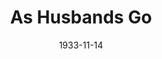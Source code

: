 ---
title: As Husbands Go
date: 1933-11-14
closing_date:
layout: productions
playbill:
Theatre: Theatre Jacksonville
cast:
- Ronald Derbyshire: Charles Luckie
- Janke Canon: Drummond Paul, Jr.
- Hippolitus Lomi: Edward Goodman
- Peggy Sykes: Frances Waas
- Charles Lingard: Frank Heintz
- Christine: Julia C. Tyler
- Lucille Lingard: Marguerite Chiasson
- Katie: Mollie Delgado
- Emmie Sykes: Winifred Snowden
- Waiter: Paul Delgado
- Wilbur: Ray Harrison, Jr.
crew:
- Director: Charles F. Hopkins, Jr.
understudies:
orchestra:
external_links:
---